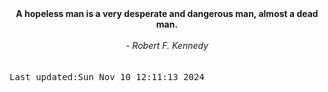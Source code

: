 
<div align="center"><b><span>A hopeless man is a very desperate and dangerous man, almost a dead man.</span></b><br><br><i> - Robert F. Kennedy</i></div>
<br><br><kbd>Last updated:Sun Nov 10 12:11:13 2024</kbd>